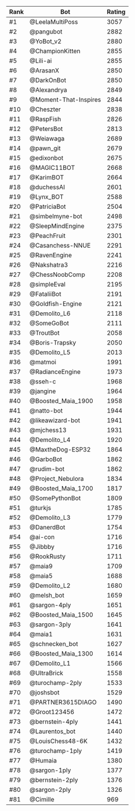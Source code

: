 Rank|Bot|Rating
---|---|---
#1|@LeelaMultiPoss|3057
#2|@pangubot|2882
#3|@YoBot_v2|2880
#4|@ChampionKitten|2855
#5|@Lili-ai|2855
#6|@ArasanX|2850
#7|@DarkOnBot|2850
#8|@Alexandrya|2849
#9|@Moment-That-Inspires|2844
#10|@Cheszter|2838
#11|@RaspFish|2826
#12|@PetersBot|2813
#13|@Weiawaga|2689
#14|@pawn_git|2679
#15|@edixonbot|2675
#16|@MAGIC11BOT|2668
#17|@KarimBOT|2664
#18|@duchessAI|2601
#19|@Lynx_BOT|2588
#20|@PatriciaBot|2504
#21|@simbelmyne-bot|2498
#22|@SleepMindEngine|2375
#23|@PeachFruit|2301
#24|@Casanchess-NNUE|2291
#25|@RavenEngine|2241
#26|@Nakshatra3|2216
#27|@ChessNoobComp|2208
#28|@simpleEval|2195
#29|@FataliiBot|2191
#30|@Goldfish-Engine|2121
#31|@Demolito_L6|2118
#32|@SomeGoBot|2111
#33|@TroutBot|2058
#34|@Boris-Trapsky|2050
#35|@Demolito_L5|2013
#36|@matmoi|1991
#37|@RadianceEngine|1973
#38|@sseh-c|1968
#39|@jangine|1964
#40|@Boosted_Maia_1900|1958
#41|@natto-bot|1944
#42|@likeawizard-bot|1941
#43|@mjchess13|1931
#44|@Demolito_L4|1920
#45|@MaxtheDog-ESP32|1864
#46|@GarboBot|1862
#47|@rudim-bot|1862
#48|@Project_Nebulora|1834
#49|@Boosted_Maia_1700|1817
#50|@SomePythonBot|1809
#51|@turkjs|1785
#52|@Demolito_L3|1779
#53|@DanerdBot|1754
#54|@ai-con|1716
#55|@Jibbby|1716
#56|@RookRusty|1711
#57|@maia9|1709
#58|@maia5|1688
#59|@Demolito_L2|1680
#60|@melsh_bot|1659
#61|@sargon-4ply|1651
#62|@Boosted_Maia_1500|1645
#63|@sargon-3ply|1641
#64|@maia1|1631
#65|@schnecken_bot|1627
#66|@Boosted_Maia_1300|1614
#67|@Demolito_L1|1566
#68|@UltraBrick|1558
#69|@turochamp-2ply|1533
#70|@joshsbot|1529
#71|@PARTNER3615DIAGO|1490
#72|@Groot123456|1472
#73|@bernstein-4ply|1441
#74|@Laurentos_bot|1440
#75|@LouisChess48-6K|1432
#76|@turochamp-1ply|1419
#77|@Humaia|1380
#78|@sargon-1ply|1377
#79|@bernstein-2ply|1376
#80|@sargon-2ply|1326
#81|@Cimille|969
